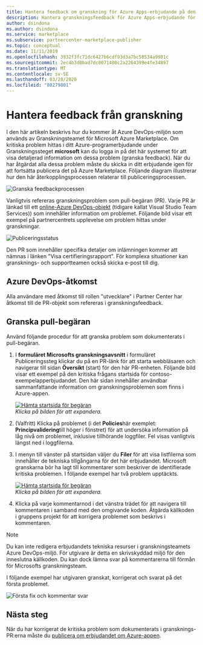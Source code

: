 ```yaml
---
title: Hantera feedback om granskning för Azure Apps-erbjudande på den kommersiella marknadsplatsen
description: Hantera granskningsfeedback för Azure Apps-erbjudande för att lista eller sälja i Azure Marketplace, AppSource eller via CSP-programmet (Cloud Solution Provider) med hjälp av Portalen Commercial Marketplace på Microsoft Partner Center.
author: dsindona
ms.author: dsindona
ms.service: marketplace
ms.subservice: partnercenter-marketplace-publisher
ms.topic: conceptual
ms.date: 11/11/2019
ms.openlocfilehash: 3932f3fc71dc6427b6cdf93d3a7bc58534a9981c
ms.sourcegitcommit: 2ec4b3d0bad7dc0071400c2a2264399e4fe34897
ms.translationtype: MT
ms.contentlocale: sv-SE
ms.lasthandoff: 03/28/2020
ms.locfileid: "80279801"
---
```

# <a name="handling-review-feedback"></a>Hantera feedback från granskning

I den här artikeln beskrivs hur du kommer åt Azure DevOps-miljön som används av Granskningsteamet för Microsoft Azure Marketplace. Om kritiska problem hittas i ditt Azure-programerbjudande under Granskningssteget **microsoft** kan du logga in på det här systemet för att visa detaljerad information om dessa problem (granska feedback). När du har åtgärdat alla dessa problem måste du skicka in ditt erbjudande igen för att fortsätta publicera det på Azure Marketplace. Följande diagram illustrerar hur den här återkopplingsprocessen relaterar till publiceringsprocessen.

![Granska feedbackprocessen](./media/review-feedback-process.png)

Vanligtvis refereras granskningsproblem som pull-begäran (PR). Varje PR är länkad till ett [online-Azure DevOps-objekt](https://azure.microsoft.com/services/devops/) (tidigare kallat Visual Studio Team Services)) som innehåller information om problemet. Följande bild visar ett exempel på partnercentrets upplevelse om problem hittas under granskningar. 

![Publiceringsstatus](./media/publishing-status.png)

Den PR som innehåller specifika detaljer om inlämningen kommer att nämnas i länken "Visa certifieringsrapport". För komplexa situationer kan gransknings- och supportteamen också skicka e-post till dig.

## <a name="azure-devops-access"></a>Azure DevOps-åtkomst

Alla användare med åtkomst till rollen "utvecklare" i Partner Center har åtkomst till de PR-objekt som refereras i granskningsfeedback.

<!---
To view the PR items referenced in review feedback, publishers must first be granted proper authorization. Otherwise, new publishers receive a 401 - Not Authorized response page when trying to view PRs. To request access to this Azure DevOps repository, perform the following steps:

1. Collect the following information:
    * Your publisher name and ID
    * Offer type (Azure app), offer name, and SKU ID
    * The pull request link, for example: `https://solutiontemplates.visualstudio.com/marketplacesolutions/_git/contoso/pullrequest/<number>`. This URL can be retrieved from the notification message or the address of the 401 response page.
    * The email address(es) of the individuals from your publishing organization that you want access granted to. This list should include the owner address(es) you provided when registering as a publisher on the Cloud Partner Portal (or Partner Center??).
1. Create a support incident. In the title bar of the Cloud Partner Portal (??), select the **Help** button, then choose **Support** from the menu. Your default web browser should launch and navigate to the Microsoft new support incident page. (You may have to sign in first.)
1. Specify the **Problem type** as **marketplace onboarding** and **Category** as **Access problem**, then select **Start request**.

    ![Create an incident](./media/create-an-incident.png)

1. In **Step 1 of 2** page, supply your contact information and select **Continue**.
1. In **Step 2 of 2** page, specify an incident title (for example Request Azure DevOps access) and supply the information you collected in the first step (above). Read and accept the agreement, then select **Submit**.

If the incident creation was successful, a confirmation page is displayed. Save the confirmation information on this page for your reference. The Microsoft Support Team should reply to your access request within a few business days. --->

## <a name="reviewing-the-pull-request"></a>Granska pull-begäran

Använd följande procedur för att granska problem som dokumenterats i pull-begäran.

1. I **formuläret Microsofts granskningsavsnitt** i formuläret Publiceringssteg klickar du på en PR-länk för att starta webbläsaren och navigerar till sidan **Översikt** (start) för den här PR-enheten. Följande bild visar ett exempel på den kritiska frågans startsida för contoso-exempelapperbjudandet. Den här sidan innehåller användbar sammanfattande information om granskningsproblemen som finns i Azure-appen.

    [![Hämta startsida för begäran](./media/pr-home-page-thumb.png)](./media/pr-home-page.png)
    <br/> *Klicka på bilden för att expandera.*

1. (Valfritt) Klicka på problemet (i det **Policies**här exemplet: **Principvalidering**till höger i fönstret) för att undersöka information på låg nivå om problemet, inklusive tillhörande loggfiler. Fel visas vanligtvis längst ned i loggfilerna.
1. I menyn till vänster på startsidan väljer du **Filer** för att visa listfilerna som innehåller de tekniska tillgångarna för det här erbjudandet. Microsoft granskarna bör ha lagt till kommentarer som beskriver de identifierade kritiska problemen. I följande exempel har två problem upptäckts.

    [![Hämta startsida för begäran](./media/pr-files-page-thumb.png)](./media/pr-files-page.png)
    <br/> *Klicka på bilden för att expandera.*

1. Klicka på varje kommentarnod i det vänstra trädet för att navigera till kommentaren i samband med den omgivande koden. Åtgärda källkoden i gruppens projekt för att korrigera problemet som beskrivs i kommentaren.

>[!Note]
>Du kan inte redigera erbjudandets tekniska resurser i granskningsteamets Azure DevOps-miljö. För utgivare är detta en skrivskyddad miljö för den inneslutna källkoden. Du kan dock lämna svar på kommentarerna till förmån för Microsofts granskningsteam.

   I följande exempel har utgivaren granskat, korrigerat och svarat på det första problemet.

   ![Första fix och kommentar svar](./media/first-comment-reply.png)

## <a name="next-steps"></a>Nästa steg

När du har korrigerat de kritiska problem som dokumenterats i gransknings-PR:erna måste du [publicera om erbjudandet om Azure-appen](./create-new-azure-apps-offer.md#publish).
